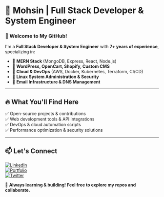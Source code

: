 # 🚀 Mohsin | Full Stack Developer & System Engineer  

### 👋 Welcome to My GitHub!  
I'm a **Full Stack Developer & System Engineer** with **7+ years of experience**, specializing in:  

- 🔹 **MERN Stack** (MongoDB, Express, React, Node.js)  
- 🔹 **WordPress, OpenCart, Shopify, Custom CMS**  
- 🔹 **Cloud & DevOps** (AWS, Docker, Kubernetes, Terraform, CI/CD)  
- 🔹 **Linux System Administration & Security**  
- 🔹 **Email Infrastructure & DNS Management**  

---

## 🔥 What You'll Find Here  
✅ Open-source projects & contributions  
✅ Web development tools & API integrations  
✅ DevOps & cloud automation scripts  
✅ Performance optimization & security solutions  

---

## 📫 Let's Connect  
[![LinkedIn](https://img.shields.io/badge/LinkedIn-Connect-blue?style=flat&logo=linkedin)](#)  
[![Portfolio](https://img.shields.io/badge/Portfolio-Visit-green?style=flat&logo=google-chrome)](#)  
[![Twitter](https://img.shields.io/badge/Twitter-Follow-blue?style=flat&logo=twitter)](#)  

🚀 **Always learning & building! Feel free to explore my repos and collaborate.**  
